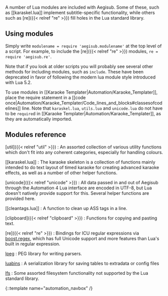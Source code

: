 
A number of Lua modules are included with Aegisub.
Some of these, such as [[karaskel.lua]] implement subtitle-specific functionality, while others such as [re]({{< relref "re" >}}) fill holes in the Lua standard library.

## Using modules ##
Simply write `modulename = require 'aegisub.modulename'` at the top level of a script.
For example, to include the [re]({{< relref "re" >}}) modules, `re = require 'aegisub.re'`.

Note that if you look at older scripts you will probably see several other methods for including modules, such as `include`.
These have been deprecated in favor of following the modern lua module style introduced with Lua 5.2.

To use modules in [[Karaoke Templater|Automation/Karaoke_Templater]], place the require statement in a [[code once|Automation/Karaoke_Templater/Code_lines_and_blocks#classesofcodelines]] line.
Note that `karaskel.lua`, `utils.lua` and `unicode.lua` do not have to be `require`d in [[Karaoke Templater|Automation/Karaoke_Templater]], as they are automatically imported.

## Modules reference ##

[util]({{< relref "util" >}})
: An assorted collection of various utility functions which don't fit into any coherent categories, especially for handling colours.

[[karaskel.lua]]
: The karaoke skeleton is a collection of functions mainly intended to do
text layout of timed karaoke for creating advanced karaoke effects, as well
as a number of other helper functions.

[unicode]({{< relref "unicode" >}})
: All data passed in and out of Aegisub through the Automation 4 Lua interface are encoded in UTF-8, but Lua doesn't natively provide support for this.
Several helper functions are provided here.

[[cleantags.lua]]
: A function to clean up ASS tags in a line.

[clipboard]({{< relref "clipboard" >}})
: Functions for copying and pasting text.

[re]({{< relref "re" >}})
: Bindings for ICU regular expressions via [boost.regex](http://www.boost.org/doc/libs/1_53_0/libs/regex/doc/html/index.html), which has full Unicode support and more features than Lua's built in regular expression.

[lpeg](http://www.inf.puc-rio.br/~roberto/lpeg/)
: PEG library for writing parsers.

[luabins](https://github.com/agladysh/luabins)
: A serialization library for saving tables to extradata or config files

[lfs](http://keplerproject.github.io/luafilesystem/)
: Some assorted filesystem functionality not supported by the Lua standard library.

{::template name="automation_navbox" /}
